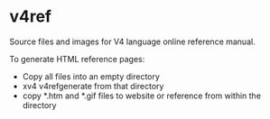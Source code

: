 # v4ref
Source files and images for V4 language online reference manual.

To generate HTML reference pages:
 * Copy all files into an empty directory
 * xv4 v4refgenerate from that directory
 * copy *.htm and *.gif files to website or reference from within the directory
